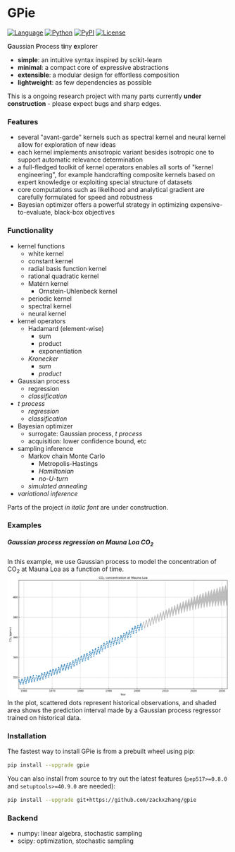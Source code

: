 # GPie
[![Language](https://img.shields.io/github/languages/top/zackxzhang/gpie)](https://github.com/zackxzhang/gpie)
[![Python](https://img.shields.io/pypi/pyversions/gpie)](https://www.python.org)
[![PyPI](https://img.shields.io/pypi/v/gpie)](https://pypi.python.org/pypi/gpie)
[![License](https://img.shields.io/github/license/zackxzhang/gpie)](https://opensource.org/licenses/BSD-3-Clause)

**G**aussian **P**rocess t**i**ny **e**xplorer

- **simple**: an intuitive syntax inspired by scikit-learn
- **minimal**: a compact core of expressive abstractions
- **extensible**: a modular design for effortless composition
- **lightweight**: as few dependencies as possible

This is a ongoing research project with many parts currently **under construction** - please expect bugs and sharp edges.


### Features

- several "avant-garde" kernels such as spectral kernel and neural kernel allow for exploration of new ideas
- each kernel implements anisotropic variant besides isotropic one to support automatic relevance determination
- a full-fledged toolkit of kernel operators enables all sorts of "kernel engineering", for example handcrafting composite kernels based on expert knowledge or exploiting special structure of datasets
- core computations such as likelihood and analytical gradient are carefully formulated for speed and robustness
- Bayesian optimizer offers a powerful strategy in optimizing expensive-to-evaluate, black-box objectives


### Functionality

- kernel functions
    - white kernel
    - constant kernel
    - radial basis function kernel
    - rational quadratic kernel
    - Matérn kernel
        - Ornstein-Uhlenbeck kernel
    - periodic kernel
    - spectral kernel
    - neural kernel
- kernel operators
    - Hadamard (element-wise)
        - sum
        - product
        - exponentiation
    - *Kronecker*
        - *sum*
        - *product*
- Gaussian process
    - regression
    - *classification*
- *t process*
    - *regression*
    - *classification*
- Bayesian optimizer
    - surrogate: Gaussian process, *t process*
    - acquisition: lower confidence bound, etc
- sampling inference
    - Markov chain Monte Carlo
        - Metropolis-Hastings
        - *Hamiltonian*
        - *no-U-turn*
    - *simulated annealing*
- *variational inference*

Parts of the project *in italic font* are under construction.


### Examples

##### Gaussian process regression on Mauna Loa CO<sub>2</sub>
In this example, we use Gaussian process to model the concentration of CO<sub>2</sub> at Mauna Loa as a function of time.
![alt text](./examples/mauna-loa-co2.png)
In the plot, scattered dots represent historical observations, and shaded area shows the prediction interval made by a Gaussian process regressor trained on historical data.


### Installation

The fastest way to install GPie is from a prebuilt wheel using pip:
```bash
pip install --upgrade gpie
```

You can also install from source to try out the latest features (`pep517>=0.8.0` and `setuptools>=40.9.0` are needed):
```bash
pip install --upgrade git+https://github.com/zackxzhang/gpie
```


### Backend

- numpy: linear algebra, stochastic sampling
- scipy: optimization, stochastic sampling

